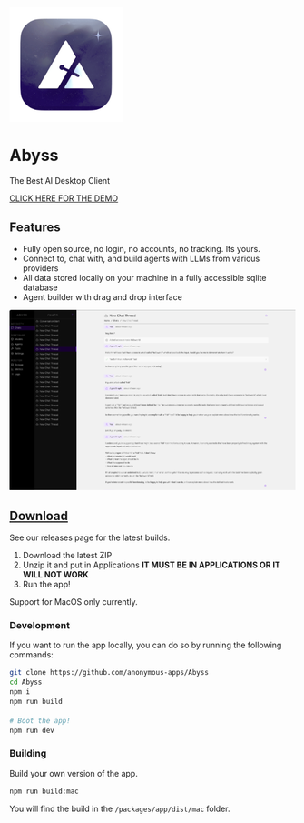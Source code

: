 <img src="./assets/logo.png" alt="Abyss" width="200" />

# Abyss

The Best AI Desktop Client

[CLICK HERE FOR THE DEMO](https://drive.google.com/file/d/1NWx8J5KGczYzaeEkpS6q5sYdTmwzIr6A/view?usp=sharing)

## Features

-   Fully open source, no login, no accounts, no tracking. Its yours.
-   Connect to, chat with, and build agents with LLMs from various providers
-   All data stored locally on your machine in a fully accessible sqlite database
-   Agent builder with drag and drop interface

![Abyss](./assets/chat.png)

## [Download](https://github.com/anonymous-apps/abyss/releases)

See our releases page for the latest builds.

1. Download the latest ZIP
2. Unzip it and put in Applications **IT MUST BE IN APPLICATIONS OR IT WILL NOT WORK**
3. Run the app!

Support for MacOS only currently.

### Development

If you want to run the app locally, you can do so by running the following commands:

```bash
git clone https://github.com/anonymous-apps/Abyss
cd Abyss
npm i
npm run build

# Boot the app!
npm run dev
```

### Building

Build your own version of the app.

```bash
npm run build:mac
```

You will find the build in the `/packages/app/dist/mac` folder.
